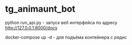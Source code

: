 # tg_animaunt_bot

python run_api.py - запуск веб интерфейса по адресу http://127.0.0.1:8000/docs

docker-compose up -d - для подъёма контейнера с редис

